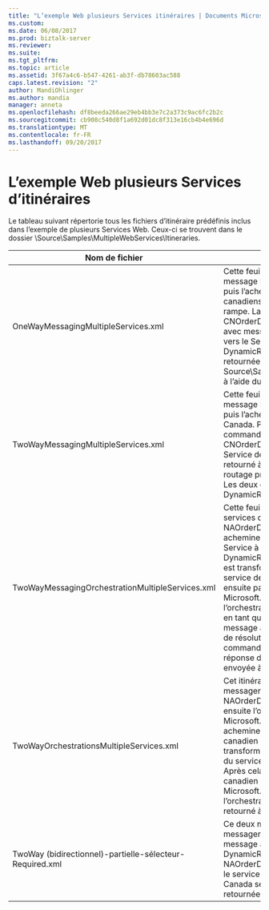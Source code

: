 ```yaml
---
title: "L’exemple Web plusieurs Services itinéraires | Documents Microsoft"
ms.custom: 
ms.date: 06/08/2017
ms.prod: biztalk-server
ms.reviewer: 
ms.suite: 
ms.tgt_pltfrm: 
ms.topic: article
ms.assetid: 3f67a4c6-b547-4261-ab3f-db78603ac588
caps.latest.revision: "2"
author: MandiOhlinger
ms.author: mandia
manager: anneta
ms.openlocfilehash: df8beeda266ae29eb4bb3e7c2a373c9ac6fc2b2c
ms.sourcegitcommit: cb908c540d8f1a692d01dc8f313e16cb4b4e696d
ms.translationtype: MT
ms.contentlocale: fr-FR
ms.lasthandoff: 09/20/2017
---
```

# <a name="the-sample-multiple-web-services-itineraries"></a>L’exemple Web plusieurs Services d’itinéraires
Le tableau suivant répertorie tous les fichiers d’itinéraire prédéfinis inclus dans l’exemple de plusieurs Services Web. Ceux-ci se trouvent dans le dossier \Source\Samples\MultipleWebServices\Itineraries.  
  
|Nom de fichier| Description|  
|---------------|-----------------|  
|OneWayMessagingMultipleServices.xml|Cette feuille de route unidirectionnel transforme un message NAOrderDoc à un message CNOrderDoc et puis l’achemine vers le Service de commande canadiens à l’aide de la DynamicResolutionSolicitResp rampe. La réponse est transformée puis au message CNOrderDoc à l’aide du service de transformation avec messagerie et puis il est acheminé à nouveau vers le Service de commande Canada à l’aide de la DynamicResolutionSolicitResp rampe. La réponse retournée est acheminée vers le dossier Source\Samples\DynamicResolution\Test\Filedrop\Out à l’aide du service de routage.|  
|TwoWayMessagingMultipleServices.xml|Cette feuille de route bidirectionnelle transforme un message NAOrderDoc à un message CNOrderDoc et puis l’achemine vers le Service de commande Canada. Prend ensuite la réponse du Service de commande Canada, transforme en un message CNOrderDoc et puis l’achemine à nouveau vers le Service de commande Canada. Le résultat est ensuite retourné à l’appelant. Tous les de transformation et de routage prend place via les services de messagerie. Les deux écarter utilise le port d’envoi DynamicResolutionSolicitRespForwarder.|  
|TwoWayMessagingOrchestrationMultipleServices.xml|Cette feuille de route bidirectionnelle utilise des services de messagerie pour transformer un message NAOrderDoc à un message CNOrderDoc, et il achemine ensuite ce message au Canada commande Service à l’aide du port d’envoi DynamicResolutionSolicitRespForwarder. La réponse est transformée à l’aide de l’implémentation du service de transformation d’orchestration, et il est ensuite passé à la Microsoft.Practices.ESB.Routing.TwoWay basée sur l’orchestration d’itinéraire service personnalisé fourni en tant que partie de l’exemple. Ce service envoie un message au service Web spécifié par le programme de résolution associé (dans ce cas, le Service de commande Canada), puis il reçoit et renvoie la réponse du service. Cette réponse est ensuite envoyée à l’appelant.|  
|TwoWayOrchestrationsMultipleServices.xml|Cet itinéraire bidirectionnelle utilise un service de messagerie pour transformer un message NAOrderDoc à un message CNOrderDoc, et il utilise ensuite l’orchestration Microsoft.Practices.ESB.Routing.TwoWay pour acheminer ce message au Service de commande canadien et retournent le résultat. Le message est transformé puis à un message CNOrderDoc à l’aide du service de transformation avec orchestration ; Après cela, il est envoyé au service de commande canadien l’utilisation du service Microsoft.Practices.ESB.Routing.TwoWay basée sur l’orchestration d’itinéraire. Le résultat est ensuite retourné à l’appelant.|  
|TwoWay (bidirectionnel)-partielle-sélecteur-Required.xml|Ce deux manière d’itinéraire utilise un service de messagerie pour acheminer un NAOrderDoc du message au Service de commande canadien via la DynamicResolutionSolicitResp rampe. Le NAOrderDoc est transformé en CNOrderDoc utilisant le service de transformation avec messagerie et le Canada service appelé. La réponse est ensuite retournée vers l’appelant.|
